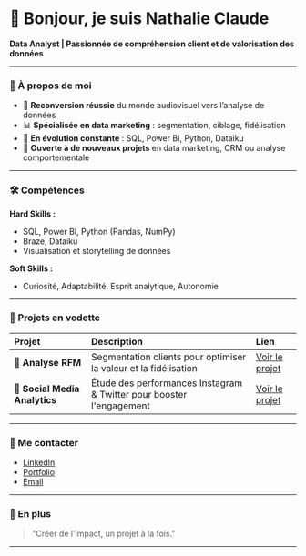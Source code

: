 # 👋 Bonjour, je suis Nathalie Claude

**Data Analyst | Passionnée de compréhension client et de valorisation des données**

---

### 🌟 À propos de moi
- 🎯 **Reconversion réussie** du monde audiovisuel vers l’analyse de données
- 📊 **Spécialisée en data marketing** : segmentation, ciblage, fidélisation
- 🚀 **En évolution constante** : SQL, Power BI, Python, Dataiku
- 💬 **Ouverte à de nouveaux projets** en data marketing, CRM ou analyse comportementale

---

### 🛠️ Compétences

**Hard Skills :**
- SQL, Power BI, Python (Pandas, NumPy)
- Braze, Dataiku
- Visualisation et storytelling de données

**Soft Skills :**
- Curiosité, Adaptabilité, Esprit analytique, Autonomie

---

### 📂 Projets en vedette

| Projet | Description | Lien |
|:-------|:-------------|:-----|
| 🎯 **Analyse RFM** | Segmentation clients pour optimiser la valeur et la fidélisation | [Voir le projet](https://nathalie9410.github.io) |
| 📱 **Social Media Analytics** | Étude des performances Instagram & Twitter pour booster l'engagement | [Voir le projet](https://nathalie9410.github.io) |

---

### 📢 Me contacter

- [LinkedIn](https://https://linkedin.com/in/nathalie-claude.mqe/)
- [Portfolio](https://nathalie9410.github.io/)
- [Email](nathalie9410@hotmail.com)

---

### 🎨 En plus
> "Créer de l'impact, un projet à la fois."

---
